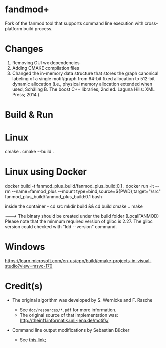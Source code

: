 # fandmod+
Fork of the fanmod tool that supports command line execution with cross-platform build process.

# Changes
1. Removing GUI wx dependencies
2. Adding CMAKE compilation files
3. Changed the in-memory data structure that stores the graph canonical labeling of a single motif/graph from 64-bit fixed allocation to 512-bit dynamic allocation (i.e., physical memory allocation extended when used, Schäling B. The boost C++ libraries, 2nd ed. Laguna Hills: XML Press; 2014.).


# Build & Run

# Linux
cmake .
cmake --build .

# Linux using Docker
docker build -t fanmod_plus_build/fanmod_plus_build:0.1 .
docker run -it --rm --name=fanmod_plus --mount type=bind,source=${PWD},target="/src" fanmod_plus_build/fanmod_plus_build:0.1 bash

inside the container -
cd src
mkdir build && cd build
cmake ..
make

---> The binary should be created under the build folder (LocalFANMOD)
Please note that the minmum required version of glibc is 2.27.
The glibc version could checked with "ldd --version" command.


# Windows
https://learn.microsoft.com/en-us/cpp/build/cmake-projects-in-visual-studio?view=msvc-170

# Credit(s)

* The original algorithm was developed by S. Wernicke and F. Rasche
    * See `doc/resources/*.pdf` for more information.
    * The original source of that implementation was: http://theinf1.informatik.uni-jena.de/motifs/

* Command line output modifications by Sebastian Bücker
    * See [this link](https://github.com/gabbage/fanmod-cmd);